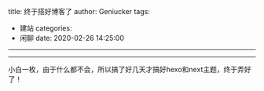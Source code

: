 ﻿title: 终于搭好博客了
author: Geniucker
tags:
  - 建站
categories:
  - 闲聊
date: 2020-02-26 14:25:00
---
---
小白一枚，由于什么都不会，所以搞了好几天才搞好hexo和next主题，终于弄好了！